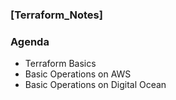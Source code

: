 ### [Terraform_Notes]


### Agenda
- Terraform Basics
- Basic Operations on AWS
- Basic Operations on Digital Ocean
